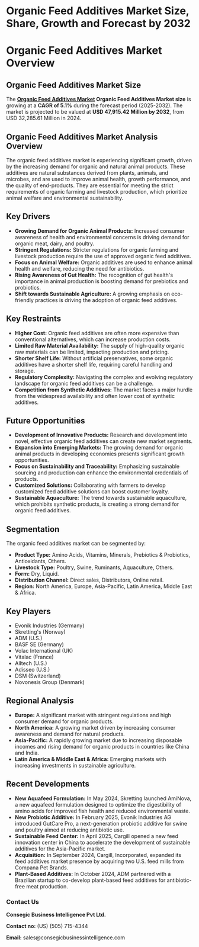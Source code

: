 # Organic Feed Additives Market Size, Share, Growth and Forecast by 2032
<h1>Organic Feed Additives Market Overview</h1>

<h2>Organic Feed Additives Market Size</h2>
<p>The <strong> <a href="https://www.consegicbusinessintelligence.com/organic-feed-additives-market"><b> Organic Feed Additives Market</b></a> Organic Feed Additives Market size</strong> is growing at a <strong>CAGR of 5.1%</strong> during the forecast period (2025-2032). The market is projected to be valued at <strong>USD 47,915.42 Million by 2032</strong>, from USD 32,285.61 Million in 2024.</p>

<h2>Organic Feed Additives Market Analysis Overview</h2>
<p>The organic feed additives market is experiencing significant growth, driven by the increasing demand for organic and natural animal products. These additives are natural substances derived from plants, animals, and microbes, and are used to improve animal health, growth performance, and the quality of end-products. They are essential for meeting the strict requirements of organic farming and livestock production, which prioritize animal welfare and environmental sustainability.</p>

<h2>Key Drivers</h2>
<ul>
    <li><strong>Growing Demand for Organic Animal Products:</strong> Increased consumer awareness of health and environmental concerns is driving demand for organic meat, dairy, and poultry.</li>
    <li><strong>Stringent Regulations:</strong> Stricter regulations for organic farming and livestock production require the use of approved organic feed additives.</li>
    <li><strong>Focus on Animal Welfare:</strong> Organic additives are used to enhance animal health and welfare, reducing the need for antibiotics.</li>
    <li><strong>Rising Awareness of Gut Health:</strong> The recognition of gut health's importance in animal production is boosting demand for prebiotics and probiotics.</li>
    <li><strong>Shift towards Sustainable Agriculture:</strong> A growing emphasis on eco-friendly practices is driving the adoption of organic feed additives.</li>
</ul>

<h2>Key Restraints</h2>
<ul>
    <li><strong>Higher Cost:</strong> Organic feed additives are often more expensive than conventional alternatives, which can increase production costs.</li>
    <li><strong>Limited Raw Material Availability:</strong> The supply of high-quality organic raw materials can be limited, impacting production and pricing.</li>
    <li><strong>Shorter Shelf Life:</strong> Without artificial preservatives, some organic additives have a shorter shelf life, requiring careful handling and storage.</li>
    <li><strong>Regulatory Complexity:</strong> Navigating the complex and evolving regulatory landscape for organic feed additives can be a challenge.</li>
    <li><strong>Competition from Synthetic Additives:</strong> The market faces a major hurdle from the widespread availability and often lower cost of synthetic additives.</li>
</ul>

<h2>Future Opportunities</h2>
<ul>
    <li><strong>Development of Innovative Products:</strong> Research and development into novel, effective organic feed additives can create new market segments.</li>
    <li><strong>Expansion into Emerging Markets:</strong> The growing demand for organic animal products in developing economies presents significant growth opportunities.</li>
    <li><strong>Focus on Sustainability and Traceability:</strong> Emphasizing sustainable sourcing and production can enhance the environmental credentials of products.</li>
    <li><strong>Customized Solutions:</strong> Collaborating with farmers to develop customized feed additive solutions can boost customer loyalty.</li>
    <li><strong>Sustainable Aquaculture:</strong> The trend towards sustainable aquaculture, which prohibits synthetic products, is creating a strong demand for organic feed additives.</li>
</ul>

<h2>Segmentation</h2>
<p>The organic feed additives market can be segmented by:</p>
<ul>
    <li><strong>Product Type:</strong> Amino Acids, Vitamins, Minerals, Prebiotics & Probiotics, Antioxidants, Others.</li>
    <li><strong>Livestock Type:</strong> Poultry, Swine, Ruminants, Aquaculture, Others.</li>
    <li><strong>Form:</strong> Dry, Liquid.</li>
    <li><strong>Distribution Channel:</strong> Direct sales, Distributors, Online retail.</li>
    <li><strong>Region:</strong> North America, Europe, Asia-Pacific, Latin America, Middle East & Africa.</li>
</ul>

<h2>Key Players</h2>
<ul>
    <li>Evonik Industries (Germany)</li>
    <li>Skretting's (Norway)</li>
    <li>ADM (U.S.)</li>
    <li>BASF SE (Germany)</li>
    <li>Volac International (UK)</li>
    <li>Vitalac (France)</li>
    <li>Alltech (U.S.)</li>
    <li>Adisseo (U.S.)</li>
    <li>DSM (Switzerland)</li>
    <li>Novonesis Group (Denmark)</li>
</ul>

<h2>Regional Analysis</h2>
<ul>
    <li><strong>Europe:</strong> A significant market with stringent regulations and high consumer demand for organic products.</li>
    <li><strong>North America:</strong> A growing market driven by increasing consumer awareness and demand for natural products.</li>
    <li><strong>Asia-Pacific:</strong> A rapidly growing market due to increasing disposable incomes and rising demand for organic products in countries like China and India.</li>
    <li><strong>Latin America & Middle East & Africa:</strong> Emerging markets with increasing investments in sustainable agriculture.</li>
</ul>

<h2>Recent Developments</h2>
<ul>
    <li><strong>New Aquafeed Formulation:</strong> In May 2024, Skretting launched AmiNova, a new aquafeed formulation designed to optimize the digestibility of amino acids for improved fish health and reduced environmental waste.</li>
    <li><strong>New Probiotic Additive:</strong> In February 2025, Evonik Industries AG introduced GutCare Pro, a next-generation probiotic additive for swine and poultry aimed at reducing antibiotic use.</li>
    <li><strong>Sustainable Feed Center:</strong> In April 2025, Cargill opened a new feed innovation center in China to accelerate the development of sustainable additives for the Asia-Pacific market.</li>
    <li><strong>Acquisition:</strong> In September 2024, Cargill, Incorporated, expanded its feed additives market presence by acquiring two U.S. feed mills from Compana Pet Brands.</li>
    <li><strong>Plant-Based Additives:</strong> In October 2024, ADM partnered with a Brazilian startup to co-develop plant-based feed additives for antibiotic-free meat production.</li>
</ul>

<div class="contact-info">
    <h3>Contact Us</h3>
    <p><strong>Consegic Business Intelligence Pvt Ltd.</strong></p>
    <p><strong>Contact no:</strong> (US) (505) 715-4344</p>
    <p><strong>Email:</strong> sales@consegicbusinessintelligence.com</p>
</div>
    </div>

</body>
</html>
